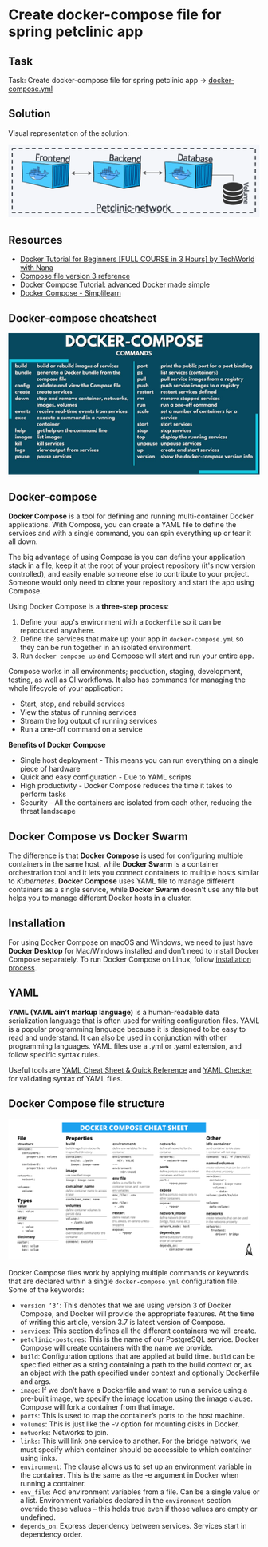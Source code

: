 # Create docker-compose file for spring petclinic app

## Task

Task: Create docker-compose file for spring petclinic app -> [docker-compose.yml](/00-spring-petclinic-deployment/docker-compose.yml)

## Solution

Visual representation of the solution:
<p align="center">
    <img src="./01_docker_compose.png"/>
</p>

## Resources

- [Docker Tutorial for Beginners [FULL COURSE in 3 Hours] by TechWorld with Nana](https://youtu.be/3c-iBn73dDE?si=CWVZAiVqEFOlDqOE)
- [Compose file version 3 reference](https://docs.docker.com/compose/compose-file/compose-file-v3/)
- [Docker Compose Tutorial: advanced Docker made simple](https://www.educative.io/blog/docker-compose-tutorial)
- [Docker Compose - Simplilearn](https://www.simplilearn.com/tutorials/docker-tutorial/docker-compose)    

## Docker-compose cheatsheet 

![2](../resources/docker_compose_commands.jpg)

## Docker-compose

**Docker Compose** is a tool for defining and running multi-container Docker applications. With Compose, you can create a YAML file to define the services and with a single command, you can spin everything up or tear it all down.

The big advantage of using Compose is you can define your application stack in a file, keep it at the root of your project repository (it's now version controlled), and easily enable someone else to contribute to your project. Someone would only need to clone your repository and start the app using Compose.

Using Docker Compose is a **three-step process**:
1. Define your app's environment with a `Dockerfile` so it can be reproduced anywhere.
2. Define the services that make up your app in `docker-compose.yml` so they can be run together in an isolated environment.
3. Run `docker compose up` and Compose will start and run your entire app.

Compose works in all environments; production, staging, development, testing, as well as CI workflows. It also has commands for managing the whole lifecycle of your application:
- Start, stop, and rebuild services
- View the status of running services
- Stream the log output of running services
- Run a one-off command on a service

**Benefits of Docker Compose**
- Single host deployment - This means you can run everything on a single piece of hardware
- Quick and easy configuration - Due to YAML scripts
- High productivity - Docker Compose reduces the time it takes to perform tasks
- Security - All the containers are isolated from each other, reducing the threat landscape

## Docker Compose vs Docker Swarm

The difference is that **Docker Compose** is used for configuring multiple containers in the same host, while **Docker Swarm** is a container orchestration tool and it lets you connect containers to multiple hosts similar to *Kubernetes*. **Docker Compose** uses YAML file to manage different containers as a single service, while **Docker Swarm** doesn't use any file but helps you to manage different Docker hosts in a cluster. 

## Installation

For using Docker Compose on macOS and Windows, we need to just have **Docker Desktop** for Mac/Windows installed and don’t need to install Docker Compose separately. To run Docker Compose on Linux, follow [installation process](https://docs.docker.com/compose/install/linux/).

## YAML

**YAML (YAML ain’t markup language)** is a human-readable data serialization language that is often used for writing configuration files. YAML is a popular programming language because it is designed to be easy to read and understand. It can also be used in conjunction with other programming languages. YAML files use a .yml or .yaml extension, and follow specific syntax rules. 

Useful tools are [YAML Cheat Sheet & Quick Reference](https://quickref.me/yaml.html) and [YAML Checker](https://yamlchecker.com/) for validating syntax of YAML files.

## Docker Compose file structure

![1](../resources/docker_compose_cheat_sheet.png)
  
Docker Compose files work by applying multiple commands or keywords that are declared within a single `docker-compose.yml` configuration file. Some of the keywords:
- `version ‘3’`: This denotes that we are using version 3 of Docker Compose, and Docker will provide the appropriate features. At the time of writing this article, version 3.7 is latest version of Compose.
- `services`: This section defines all the different containers we will create.
- `petclinic-postgres`: This is the name of our PostgreSQL service. Docker Compose will create containers with the name we provide.
- `build`: Configuration options that are applied at build time. `build` can be specified either as a string containing a path to the build context or, as an object with the path specified under context and optionally Dockerfile and args.
- `image`: If we don’t have a Dockerfile and want to run a service using a pre-built image, we specify the image location using the image clause. Compose will fork a container from that image.
- `ports`: This is used to map the container’s ports to the host machine.
- `volumes`: This is just like the -v option for mounting disks in Docker. 
- `networks`: Networks to join.
- `links`: This will link one service to another. For the bridge network, we must specify which container should be accessible to which container using links.
- `environment`: The clause allows us to set up an environment variable in the container. This is the same as the -e argument in Docker when running a container.
- `env_file`: Add environment variables from a file. Can be a single value or a list. Environment variables declared in the `environment` section override these values – this holds true even if those values are empty or undefined.
- `depends_on`: Express dependency between services. Services start in dependency order.

